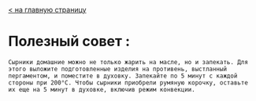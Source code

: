 [ < на главную страницу](./readme.md)


# Полезный совет :

  ```bash=
  Сырники домашние можно не только жарить на масле, но и запекать. Для этого выложите подготовленные изделия на противень, выстланный пергаментом, и поместите в духовку. Запекайте по 5 минут с каждой стороны при 200°С. Чтобы сырники приобрели румяную корочку, оставьте их еще на 5 минут в духовке, включив режим конвекции.
  ```

  